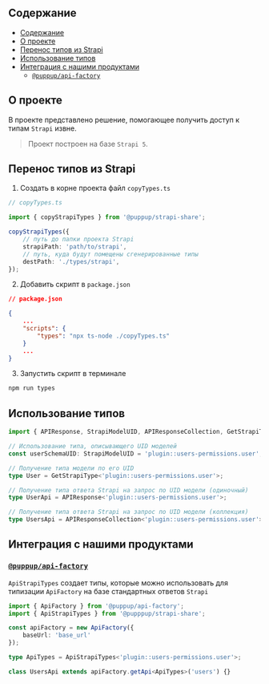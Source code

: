 ## Содержание
- [Содержание](#содержание)
- [О проекте](#о-проекте)
- [Перенос типов из Strapi](#перенос-типов-из-strapi)
- [Использование типов](#использование-типов)
- [Интеграция с нашими продуктами](#интеграция-с-нашими-продуктами)
  - [`@puppup/api-factory`](#puppupapi-factory)

## О проекте
В проекте представлено решение, помогающее получить доступ к типам `Strapi` извне.

> Проект построен на базе `Strapi 5`.

## Перенос типов из Strapi

1. Создать в корне проекта файл `copyTypes.ts`

```ts
// copyTypes.ts

import { copyStrapiTypes } from '@puppup/strapi-share';

copyStrapiTypes({
    // путь до папки проекта Strapi
    strapiPath: 'path/to/strapi',
    // путь, куда будут помещены сгенерированные типы
    destPath: './types/strapi',
});
```

2. Добавить скрипт в `package.json`

```json
// package.json

{
    ...
    "scripts": {
        "types": "npx ts-node ./copyTypes.ts"
    }
    ...
}
```
3. Запустить скрипт в терминале
```sh
npm run types
```

## Использование типов
```ts
import { APIResponse, StrapiModelUID, APIResponseCollection, GetStrapiType } from '@puppup/strapi-share';

// Использование типа, описывающего UID моделей
const userSchemaUID: StrapiModelUID = 'plugin::users-permissions.user';

// Получение типа модели по его UID
type User = GetStrapiType<'plugin::users-permissions.user'>;

// Получение типа ответа Strapi на запрос по UID модели (одиночный)
type UserApi = APIResponse<'plugin::users-permissions.user'>;

// Получение типа ответа Strapi на запрос по UID модели (коллекция)
type UsersApi = APIResponseCollection<'plugin::users-permissions.user'>;
```

## Интеграция с нашими продуктами
### [`@puppup/api-factory`](https://github.com/puppuppuppup/api-factory)
`ApiStrapiTypes` создает типы, которые можно использовать для типизации `ApiFactory` на базе стандартных ответов `Strapi`
```ts
import { ApiFactory } from '@puppup/api-factory';
import { ApiStrapiTypes } from '@pupppup/strapi-share';

const apiFactory = new ApiFactory({
    baseUrl: 'base_url'
});

type ApiTypes = ApiStrapiTypes<'plugin::users-permissions.user'>;

class UsersApi extends apiFactory.getApi<ApiTypes>('users') {}
```
